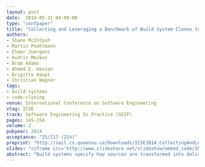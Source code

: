 ```yaml
---
layout: post
date:  2014-05-31 04:00:00
type: "confpaper"
title: "Collecting and Leveraging a Benchmark of Build System Clones to Aid in Quality Assessments"
authors:
- Shane McIntosh
- Martin Poehlmann
- Elmar Juergens
- Audris Mockus
- Bram Adams
- Ahmed E. Hassan
- Brigitte Haupt
- Christian Wagner
tags:
- build-systems
- code-cloning
venue: International Conference on Software Engineering
vtag: ICSE
track: Software Engineering In Practice (SEIP)
pages: 145-154
volume: 2
pubyear: 2014
acceptance: "25/117 (21%)"
preprint: "http://sail.cs.queensu.ca/Downloads/ICSE2014_CollectingAndLeveragingABenchmarkOfBuildSystemClonesToAidInQualityAssessments.pdf"
slides: "<iframe src='http://www.slideshare.net/slideshow/embed_code/35521924' width='427' height='356' frameborder='0' marginwidth='0' marginheight='0' scrolling='no' style='border:1px solid #CCC; border-width:1px 1px 0; margin-bottom:5px; max-width: 100%;' allowfullscreen> </iframe>"
abstract: "Build systems specify how sources are transformed into deliverables, and hence must be carefully maintained to ensure that deliverables are assembled correctly. Similar to source code, build systems tend to grow in complexity unless specifications are refactored. This paper describes how clone detection can aid in quality assessments that determine if and where build refactoring effort should be applied. We gauge cloning rates in build systems by collecting and analyzing a benchmark comprising 3,872 build systems. Analysis of the benchmark reveals that: (1) build systems tend to have higher cloning rates than other software artifacts, (2) recent build technologies tend to be more prone to cloning, especially of configuration details like API dependencies, than older technologies, and (3) build systems that have fewer clones achieve higher levels of reuse via mechanisms not offered by build technologies. Our findings aided in refactoring a large industrial build system containing 1.1 million lines."
---
```

